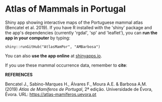 # Atlas of Mammals in Portugal

Shiny app showing interactive maps of the Portuguese mammal atlas (Bencatel et al. 2019). If you have R installed with the 'shiny' package and the app's dependencies (currently 'rgdal', 'sp' and 'leaflet'), you can **run the app in your computer** by typing:

```{r, eval=FALSE}
shiny::runGitHub("AtlasMamPor", "AMBarbosa")
```

You can also **use the app online** at [shinyapps.io](https://ambiogeo.shinyapps.io/atlasmampor/).

If you use these mammal occurrence data, remember to **cite**:

**REFERENCES**

Bencatel J., Sabino-Marques H., Álvares F., Moura A.E. & Barbosa A.M. (2019) *Atlas de Mamíferos de Portugal*, 2ª edição. Universidade de Évora, Évora. URL: https://atlas-mamiferos.uevora.pt

